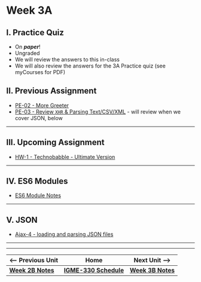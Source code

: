 # Week 3A

## I. Practice Quiz
- On ***paper***!
- Ungraded
- We will review the answers to this in-class
- We will also review the answers for the 3A Practice quiz (see myCourses for PDF)

## II. Previous Assignment
- [PE-02 - More Greeter](../pe/pe-02.md)
- [PE-03 - Review `XHR` & Parsing Text/CSV/XML](../pe/pe-03.md) - will review when we cover JSON, below

<hr>

## III. Upcoming Assignment

- [HW-1 - Technobabble - Ultimate Version](../hw/hw-1.md)

<hr>

## IV. ES6 Modules

- [ES6 Module Notes](https://github.com/tonethar/IGME-330-Master/blob/master/notes/ES6-module-pattern-2225.md)

<hr>

## V. JSON

- [Ajax-4 - loading and parsing JSON files](https://github.com/tonethar/IGME-330-Master/blob/master/notes/HW-ajax-4.md)


<hr><hr>


| <-- Previous Unit | Home | Next Unit -->
| --- | --- | --- 
|  [**Week 2B Notes**](./02B.md)  |  [**IGME-330 Schedule**](../schedule.md) | [**Week 3B Notes**](./03B.md)
